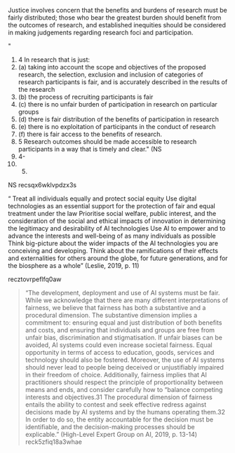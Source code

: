 
Justice involves concern that the benefits and burdens of research must be fairly distributed; those who bear the greatest burden should benefit from the outcomes of research, and established inequities should be considered in making judgements regarding research foci and participation. 


"
1. 4 In research that is just:
1. (a) taking into account the scope and objectives of the proposed research, the selection, exclusion and inclusion of categories of research participants is fair, and is accurately described in the results of the research
1. (b) the process of recruiting participants is fair
1. (c) there is no unfair burden of participation in research on particular groups
1. (d) there is fair distribution of the benefits of participation in research
1. (e) there is no exploitation of participants in the conduct of research
1. (f) there is fair access to the benefits of research.
1. 5 Research outcomes should be made accessible to research participants in a way that is timely and clear." (NS
1. 4-
1. 5)
NS recsqx6wklvpdzx3s




“   Treat all individuals equally and protect social equity
    Use digital technologies as an essential support for the protection of fair and equal treatment under the law
    Prioritise social welfare, public interest, and the consideration of the social and ethical impacts of innovation in determining the legitimacy and desirability of AI technologies
    Use AI to empower and to advance the interests and well-being of as many individuals as possible
    Think big-picture about the wider impacts of the AI technologies you are conceiving and developing. Think about the ramifications of their effects and externalities for others around the globe, for future generations, and for the biosphere as a whole” (Leslie, 2019, p. 11)

recztovrpeflfq0aw


>“The development, deployment and use of AI systems must be fair. While we acknowledge that there are many different interpretations of fairness, we believe that fairness has both a substantive and a procedural dimension. The substantive dimension implies a commitment to: ensuring equal and just distribution of both benefits and costs, and ensuring that individuals and groups are free from unfair bias, discrimination and stigmatisation. If unfair biases can be avoided, AI systems could even increase societal fairness. Equal opportunity in terms of access to education, goods, services and technology should also be fostered. Moreover, the use of AI systems should never lead to people being deceived or unjustifiably impaired in their freedom of choice. Additionally, fairness implies that AI practitioners should respect the principle of proportionality between means and ends, and consider carefully how to “balance competing interests and objectives.31 The procedural dimension of fairness entails the ability to contest and seek effective redress against decisions made by AI systems and by the humans operating them.32 In order to do so, the entity accountable for the decision must be identifiable, and the decision-making processes should be explicable.” (High-Level Expert Group on AI, 2019, p. 13-14)
reck5zfiq18a3whae


